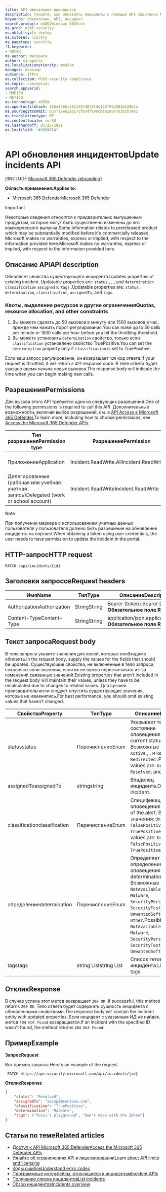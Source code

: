 ```yaml
---
title: API обновления инцидентов
description: Узнайте, как обновлять инциденты с помощью API Защитника Microsoft 365
keywords: обновление, API, инцидент
search.product: eADQiWindows 10XVcnh
ms.prod: m365-security
ms.mktglfcycl: deploy
ms.sitesec: library
ms.pagetype: security
f1.keywords:
- NOCSH
ms.author: macapara
author: mjcaparas
ms.localizationpriority: medium
manager: dansimp
audience: ITPro
ms.collection: M365-security-compliance
ms.topic: conceptual
search.appverid:
- MOE150
- MET150
ms.technology: m365d
ms.openlocfilehash: 18be4565c2611457d0f5fdc135f99a301bb39e2a
ms.sourcegitcommit: 855719ee21017cf87dfa98cbe62806763bcb78ac
ms.translationtype: MT
ms.contentlocale: ru-RU
ms.lasthandoff: 01/22/2021
ms.locfileid: "49929074"
---
```

# <a name="update-incidents-api"></a><span data-ttu-id="d2bd4-104">API обновления инцидентов</span><span class="sxs-lookup"><span data-stu-id="d2bd4-104">Update incidents API</span></span>

[!INCLUDE [Microsoft 365 Defender rebranding](../includes/microsoft-defender.md)]

<span data-ttu-id="d2bd4-105">**Область применения:**</span><span class="sxs-lookup"><span data-stu-id="d2bd4-105">**Applies to:**</span></span>

- <span data-ttu-id="d2bd4-106">Microsoft 365 Defender</span><span class="sxs-lookup"><span data-stu-id="d2bd4-106">Microsoft 365 Defender</span></span>

> [!IMPORTANT]
> <span data-ttu-id="d2bd4-107">Некоторые сведения относятся к предварительно выпущенным продуктам, которые могут быть существенно изменены до его коммерческого выпуска.</span><span class="sxs-lookup"><span data-stu-id="d2bd4-107">Some information relates to prereleased product which may be substantially modified before it's commercially released.</span></span> <span data-ttu-id="d2bd4-108">Microsoft makes no warranties, express or implied, with respect to the information provided here.</span><span class="sxs-lookup"><span data-stu-id="d2bd4-108">Microsoft makes no warranties, express or implied, with respect to the information provided here.</span></span>

## <a name="api-description"></a><span data-ttu-id="d2bd4-109">Описание API</span><span class="sxs-lookup"><span data-stu-id="d2bd4-109">API description</span></span>

<span data-ttu-id="d2bd4-110">Обновляет свойства существующего инцидента.</span><span class="sxs-lookup"><span data-stu-id="d2bd4-110">Updates properties of existing incident.</span></span> <span data-ttu-id="d2bd4-111">Updatable properties are: ```status``` , , , and ```determination``` ```classification``` ```assignedTo``` ```tags``` .</span><span class="sxs-lookup"><span data-stu-id="d2bd4-111">Updatable properties are: ```status```, ```determination```, ```classification```, ```assignedTo```, and ```tags```.</span></span>

### <a name="quotas-resource-allocation-and-other-constraints"></a><span data-ttu-id="d2bd4-112">Квоты, выделение ресурсов и другие ограничения</span><span class="sxs-lookup"><span data-stu-id="d2bd4-112">Quotas, resource allocation, and other constraints</span></span>

1. <span data-ttu-id="d2bd4-113">Вы можете сделать до 50 вызовов в минуту или 1500 вызовов в час, прежде чем нажать порог регулирования.</span><span class="sxs-lookup"><span data-stu-id="d2bd4-113">You can make up to 50 calls per minute or 1500 calls per hour before you hit the throttling threshold.</span></span>
2. <span data-ttu-id="d2bd4-114">Вы можете установить `determination` свойство, только если `classification` установлено свойство TruePositive.</span><span class="sxs-lookup"><span data-stu-id="d2bd4-114">You can set the `determination` property only if `classification` is set to TruePositive.</span></span>

<span data-ttu-id="d2bd4-115">Если ваш запрос регулирование, он возвращает `429` код ответа.</span><span class="sxs-lookup"><span data-stu-id="d2bd4-115">If your request is throttled, it will return a `429` response code.</span></span> <span data-ttu-id="d2bd4-116">В теле ответа будет указано время начала новых вызовов.</span><span class="sxs-lookup"><span data-stu-id="d2bd4-116">The response body will indicate the time when you can begin making new calls.</span></span>

## <a name="permissions"></a><span data-ttu-id="d2bd4-117">Разрешения</span><span class="sxs-lookup"><span data-stu-id="d2bd4-117">Permissions</span></span>

<span data-ttu-id="d2bd4-118">Для вызова этого API требуется одно из следующих разрешений.</span><span class="sxs-lookup"><span data-stu-id="d2bd4-118">One of the following permissions is required to call this API.</span></span> <span data-ttu-id="d2bd4-119">Дополнительные возможности, включая выбор разрешений, см. в [API Access в Microsoft 365 Defender.](api-access.md)</span><span class="sxs-lookup"><span data-stu-id="d2bd4-119">To learn more, including how to choose permissions, see [Access the Microsoft 365 Defender APIs](api-access.md).</span></span>

<span data-ttu-id="d2bd4-120">Тип разрешения</span><span class="sxs-lookup"><span data-stu-id="d2bd4-120">Permission type</span></span> | <span data-ttu-id="d2bd4-121">Разрешение</span><span class="sxs-lookup"><span data-stu-id="d2bd4-121">Permission</span></span> | <span data-ttu-id="d2bd4-122">Отображаемая имя разрешения</span><span class="sxs-lookup"><span data-stu-id="d2bd4-122">Permission display name</span></span>
-|-|-
<span data-ttu-id="d2bd4-123">Приложение</span><span class="sxs-lookup"><span data-stu-id="d2bd4-123">Application</span></span> | <span data-ttu-id="d2bd4-124">Incident.ReadWrite.All</span><span class="sxs-lookup"><span data-stu-id="d2bd4-124">Incident.ReadWrite.All</span></span> | <span data-ttu-id="d2bd4-125">Чтение и написание всех инцидентов</span><span class="sxs-lookup"><span data-stu-id="d2bd4-125">Read and write all incidents</span></span>
<span data-ttu-id="d2bd4-126">Делегированные (рабочая или учебная учетная запись)</span><span class="sxs-lookup"><span data-stu-id="d2bd4-126">Delegated (work or school account)</span></span> | <span data-ttu-id="d2bd4-127">Incident.ReadWrite</span><span class="sxs-lookup"><span data-stu-id="d2bd4-127">Incident.ReadWrite</span></span> | <span data-ttu-id="d2bd4-128">Чтение и написание инцидентов</span><span class="sxs-lookup"><span data-stu-id="d2bd4-128">Read and write incidents</span></span>

> [!NOTE]
> <span data-ttu-id="d2bd4-129">При получении маркера с использованием учетных данных пользователя у пользователя должно быть разрешение на обновление инцидента на портале.</span><span class="sxs-lookup"><span data-stu-id="d2bd4-129">When obtaining a token using user credentials, the user needs to have permission to update the incident in the portal.</span></span>

## <a name="http-request"></a><span data-ttu-id="d2bd4-130">HTTP-запрос</span><span class="sxs-lookup"><span data-stu-id="d2bd4-130">HTTP request</span></span>

```HTTP
PATCH /api/incidents/{id}
```

## <a name="request-headers"></a><span data-ttu-id="d2bd4-131">Заголовки запросов</span><span class="sxs-lookup"><span data-stu-id="d2bd4-131">Request headers</span></span>

<span data-ttu-id="d2bd4-132">Имя</span><span class="sxs-lookup"><span data-stu-id="d2bd4-132">Name</span></span> | <span data-ttu-id="d2bd4-133">Тип</span><span class="sxs-lookup"><span data-stu-id="d2bd4-133">Type</span></span> | <span data-ttu-id="d2bd4-134">Описание</span><span class="sxs-lookup"><span data-stu-id="d2bd4-134">Description</span></span>
-|-|-
<span data-ttu-id="d2bd4-135">Authorization</span><span class="sxs-lookup"><span data-stu-id="d2bd4-135">Authorization</span></span> | <span data-ttu-id="d2bd4-136">String</span><span class="sxs-lookup"><span data-stu-id="d2bd4-136">String</span></span> | <span data-ttu-id="d2bd4-137">Bearer {token}.</span><span class="sxs-lookup"><span data-stu-id="d2bd4-137">Bearer {token}.</span></span> <span data-ttu-id="d2bd4-138">**Обязательное поле**.</span><span class="sxs-lookup"><span data-stu-id="d2bd4-138">**Required**.</span></span>
<span data-ttu-id="d2bd4-139">Content-Type</span><span class="sxs-lookup"><span data-stu-id="d2bd4-139">Content-Type</span></span> | <span data-ttu-id="d2bd4-140">String</span><span class="sxs-lookup"><span data-stu-id="d2bd4-140">String</span></span> | <span data-ttu-id="d2bd4-141">application/json.</span><span class="sxs-lookup"><span data-stu-id="d2bd4-141">application/json.</span></span> <span data-ttu-id="d2bd4-142">**Обязательное поле**.</span><span class="sxs-lookup"><span data-stu-id="d2bd4-142">**Required**.</span></span>

## <a name="request-body"></a><span data-ttu-id="d2bd4-143">Текст запроса</span><span class="sxs-lookup"><span data-stu-id="d2bd4-143">Request body</span></span>

<span data-ttu-id="d2bd4-144">В теле запроса укавите значения для полей, которые необходимо обновить.</span><span class="sxs-lookup"><span data-stu-id="d2bd4-144">In the request body, supply the values for the fields that should be updated.</span></span> <span data-ttu-id="d2bd4-145">Существующие свойства, не включенные в тело запроса, сохраняют свои значения, если их не нужно пересчитывать из-за изменений связанных значений.</span><span class="sxs-lookup"><span data-stu-id="d2bd4-145">Existing properties that aren't included in the request body will maintain their values, unless they have to be recalculated due to changes to related values.</span></span> <span data-ttu-id="d2bd4-146">Для лучшей производительности следует опустить существующие значения, которые не изменились.</span><span class="sxs-lookup"><span data-stu-id="d2bd4-146">For best performance, you should omit existing values that haven't changed.</span></span>

<span data-ttu-id="d2bd4-147">Свойство</span><span class="sxs-lookup"><span data-stu-id="d2bd4-147">Property</span></span> | <span data-ttu-id="d2bd4-148">Тип</span><span class="sxs-lookup"><span data-stu-id="d2bd4-148">Type</span></span> | <span data-ttu-id="d2bd4-149">Описание</span><span class="sxs-lookup"><span data-stu-id="d2bd4-149">Description</span></span>
-|-|-
<span data-ttu-id="d2bd4-150">status</span><span class="sxs-lookup"><span data-stu-id="d2bd4-150">status</span></span> | <span data-ttu-id="d2bd4-151">Перечисление</span><span class="sxs-lookup"><span data-stu-id="d2bd4-151">Enum</span></span> | <span data-ttu-id="d2bd4-152">Указывает текущее состояние оповещения.</span><span class="sxs-lookup"><span data-stu-id="d2bd4-152">Specifies the current status of the alert.</span></span> <span data-ttu-id="d2bd4-153">Возможные значения: ```Active``` , , и ```Resolved``` ```Redirected``` .</span><span class="sxs-lookup"><span data-stu-id="d2bd4-153">Possible values are: ```Active```, ```Resolved```, and ```Redirected```.</span></span>
<span data-ttu-id="d2bd4-154">assignedTo</span><span class="sxs-lookup"><span data-stu-id="d2bd4-154">assignedTo</span></span> | <span data-ttu-id="d2bd4-155">string</span><span class="sxs-lookup"><span data-stu-id="d2bd4-155">string</span></span> | <span data-ttu-id="d2bd4-156">Владелец инцидента.</span><span class="sxs-lookup"><span data-stu-id="d2bd4-156">Owner of the incident.</span></span>
<span data-ttu-id="d2bd4-157">classification</span><span class="sxs-lookup"><span data-stu-id="d2bd4-157">classification</span></span> | <span data-ttu-id="d2bd4-158">Перечисление</span><span class="sxs-lookup"><span data-stu-id="d2bd4-158">Enum</span></span> | <span data-ttu-id="d2bd4-159">Спецификация оповещения.</span><span class="sxs-lookup"><span data-stu-id="d2bd4-159">Specification of the alert.</span></span> <span data-ttu-id="d2bd4-160">Возможные значения: ```Unknown```, ```FalsePositive```, ```TruePositive```.</span><span class="sxs-lookup"><span data-stu-id="d2bd4-160">Possible values are: ```Unknown```, ```FalsePositive```, ```TruePositive```.</span></span>
<span data-ttu-id="d2bd4-161">определение</span><span class="sxs-lookup"><span data-stu-id="d2bd4-161">determination</span></span> | <span data-ttu-id="d2bd4-162">Перечисление</span><span class="sxs-lookup"><span data-stu-id="d2bd4-162">Enum</span></span> | <span data-ttu-id="d2bd4-163">Определяет определение оповещения.</span><span class="sxs-lookup"><span data-stu-id="d2bd4-163">Specifies the determination of the alert.</span></span> <span data-ttu-id="d2bd4-164">Возможные значения: ```NotAvailable```, ```Apt```, ```Malware```, ```SecurityPersonnel```, ```SecurityTesting```, ```UnwantedSoftware```, ```Other```.</span><span class="sxs-lookup"><span data-stu-id="d2bd4-164">Possible values are: ```NotAvailable```, ```Apt```, ```Malware```, ```SecurityPersonnel```, ```SecurityTesting```, ```UnwantedSoftware```, ```Other```.</span></span>
<span data-ttu-id="d2bd4-165">tags</span><span class="sxs-lookup"><span data-stu-id="d2bd4-165">tags</span></span> | <span data-ttu-id="d2bd4-166">string List</span><span class="sxs-lookup"><span data-stu-id="d2bd4-166">string List</span></span> | <span data-ttu-id="d2bd4-167">Список тегов инцидента.</span><span class="sxs-lookup"><span data-stu-id="d2bd4-167">List of Incident tags.</span></span>

## <a name="response"></a><span data-ttu-id="d2bd4-168">Отклик</span><span class="sxs-lookup"><span data-stu-id="d2bd4-168">Response</span></span>

<span data-ttu-id="d2bd4-169">В случае успеха этот метод возвращает `200 OK` .</span><span class="sxs-lookup"><span data-stu-id="d2bd4-169">If successful, this method returns `200 OK`.</span></span> <span data-ttu-id="d2bd4-170">Тело ответа будет содержать сущность инцидента с обновленными свойствами.</span><span class="sxs-lookup"><span data-stu-id="d2bd4-170">The response body will contain the incident entity with updated properties.</span></span> <span data-ttu-id="d2bd4-171">Если инцидент с указанным ИД не найден, метод `404 Not Found` возвращается.</span><span class="sxs-lookup"><span data-stu-id="d2bd4-171">If an incident with the specified ID wasn't found, the method returns `404 Not Found`.</span></span>

## <a name="example"></a><span data-ttu-id="d2bd4-172">Пример</span><span class="sxs-lookup"><span data-stu-id="d2bd4-172">Example</span></span>

<span data-ttu-id="d2bd4-173">**Запрос**</span><span class="sxs-lookup"><span data-stu-id="d2bd4-173">**Request**</span></span>

<span data-ttu-id="d2bd4-174">Вот пример запроса.</span><span class="sxs-lookup"><span data-stu-id="d2bd4-174">Here's an example of the request.</span></span>

```HTTP
 PATCH https://api.security.microsoft.com/api/incidents/{id}
```

<span data-ttu-id="d2bd4-175">**Отклик**</span><span class="sxs-lookup"><span data-stu-id="d2bd4-175">**Response**</span></span>

```json
{
    "status": "Resolved",
    "assignedTo": "secop2@contoso.com",
    "classification": "TruePositive",
    "determination": "Malware",
    "tags": ["Yossi's playground", "Don't mess with the Zohan"]
}
```

## <a name="related-articles"></a><span data-ttu-id="d2bd4-176">Статьи по теме</span><span class="sxs-lookup"><span data-stu-id="d2bd4-176">Related articles</span></span>

- [<span data-ttu-id="d2bd4-177">Доступ к API Microsoft 365 Defender</span><span class="sxs-lookup"><span data-stu-id="d2bd4-177">Access the Microsoft 365 Defender APIs</span></span>](api-access.md)
- [<span data-ttu-id="d2bd4-178">Узнайте об ограничениях API и лицензировании</span><span class="sxs-lookup"><span data-stu-id="d2bd4-178">Learn about API limits and licensing</span></span>](api-terms.md)
- [<span data-ttu-id="d2bd4-179">Коды ошибок</span><span class="sxs-lookup"><span data-stu-id="d2bd4-179">Understand error codes</span></span>](api-error-codes.md)
- [<span data-ttu-id="d2bd4-180">Программные интерфейсы, относящиеся к инцидентам</span><span class="sxs-lookup"><span data-stu-id="d2bd4-180">Incident APIs</span></span>](api-incident.md)
- [<span data-ttu-id="d2bd4-181">Получение списка инцидентов</span><span class="sxs-lookup"><span data-stu-id="d2bd4-181">List incidents</span></span>](api-list-incidents.md)
- [<span data-ttu-id="d2bd4-182">Обзор инцидентов</span><span class="sxs-lookup"><span data-stu-id="d2bd4-182">Incidents overview</span></span>](incidents-overview.md)
